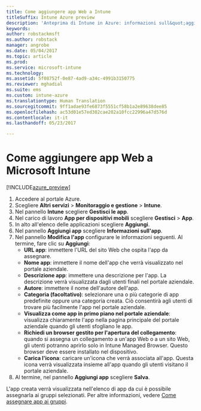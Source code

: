 ```yaml
---
title: Come aggiungere app Web a Intune
titleSuffix: Intune Azure preview
description: 'Anteprima di Intune in Azure: informazioni sull&quot;aggiunta di app Web a Intune.'
keywords: 
author: robstackmsft
ms.author: robstack
manager: angrobe
ms.date: 05/04/2017
ms.topic: article
ms.prod: 
ms.service: microsoft-intune
ms.technology: 
ms.assetid: 5f08752f-0e87-4ad9-a34c-4991b3150775
ms.reviewer: mghadial
ms.suite: ems
ms.custom: intune-azure
ms.translationtype: Human Translation
ms.sourcegitcommit: 9ff1adae93fe6873f5551cf58b1a2e89638dee85
ms.openlocfilehash: ac53d01e57ed302cae202a10fcc22996a47d576d
ms.contentlocale: it-it
ms.lasthandoff: 05/23/2017

---
```


# <a name="how-to-add-web-apps-to-microsoft-intune"></a>Come aggiungere app Web a Microsoft Intune

[!INCLUDE[azure_preview](./includes/azure_preview.md)]

1. Accedere al portale Azure.
2. Scegliere **Altri servizi** > **Monitoraggio e gestione** > **Intune**.
3. Nel pannello **Intune** scegliere **Gestisci le app**.
4. Nel carico di lavoro **App per dispositivi mobili** scegliere **Gestisci** > **App**.
5. In alto all'elenco delle applicazioni scegliere **Aggiungi**.
6. Nel pannello **Aggiungi app** scegliere **Informazioni sull'app**.
7. Nel pannello **Modifica l'app** configurare le informazioni seguenti. Al termine, fare clic su **Aggiungi**:
    - **URL app**: immettere l'URL del sito Web che ospita l'app da assegnare.
    - **Nome app**: immettere il nome dell'app che verrà visualizzato nel portale aziendale.
    - **Descrizione app**: immettere una descrizione per l'app. La descrizione verrà visualizzata dagli utenti finali nel portale aziendale.
    - **Autore**: immettere il nome dell'autore dell'app.
    - **Categoria (facoltativo)**: selezionare una o più categorie di app predefinite oppure una categoria creata. Ciò consentirà agli utenti di trovare più facilmente l'app nel portale aziendale.
    - **Visualizza come app in primo piano nel portale aziendale**: visualizza chiaramente l'app nella pagina principale del portale aziendale quando gli utenti sfogliano le app.
    - **Richiedi un browser gestito per l'apertura del collegamento**: quando si assegna un collegamento a un'app Web o a un sito Web, gli utenti potranno aprirlo solo in Intune Managed Browser. Questo browser deve essere installato nel dispositivo.
    - **Carica l'icona**: caricare un'icona che verrà associata all'app. Questa icona verrà visualizzata insieme all'app quando gli utenti visitano il portale aziendale.
8. Al termine, nel pannello **Aggiungi app** scegliere **Salva**.

L'app creata verrà visualizzata nell'elenco di app da cui è possibile assegnarla ai gruppi selezionati. Per altre informazioni, vedere [Come assegnare app ai gruppi](apps-deploy.md).
